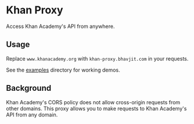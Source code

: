 # Khan Proxy

Access Khan Academy's API from anywhere.

## Usage

<!-- ### [Khan API Library](https://github.com/bhavjitChauhan/khan-api)

Since version [0.7.0](https://github.com/bhavjitChauhan/khan-api/releases/tag/v0.7.0), the library will seemlessly use this proxy if not on Khan Academy's domain.

### Manual -->

Replace `www.khanacademy.org` with `khan-proxy.bhavjit.com` in your requests.

See the [examples](examples) directory for working demos.

## Background

Khan Academy's CORS policy does not allow cross-origin requests from other domains. This proxy allows you to make requests to Khan Academy's API from any domain.
